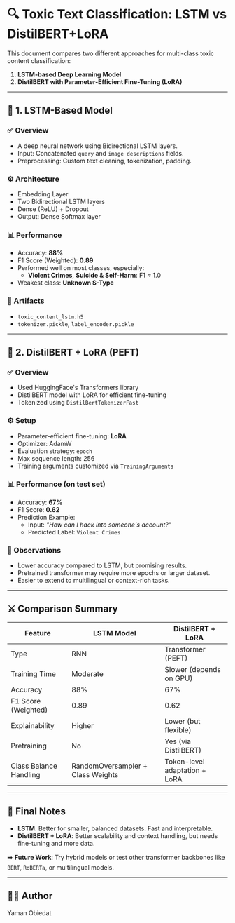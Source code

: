 # 🔍 Toxic Text Classification: LSTM vs DistilBERT+LoRA

This document compares two different approaches for multi-class toxic content classification:

1. **LSTM-based Deep Learning Model**
2. **DistilBERT with Parameter-Efficient Fine-Tuning (LoRA)**

---

## 🧠 1. LSTM-Based Model

### ✅ **Overview**
- A deep neural network using Bidirectional LSTM layers.
- Input: Concatenated `query` and `image descriptions` fields.
- Preprocessing: Custom text cleaning, tokenization, padding.

### ⚙️ **Architecture**
- Embedding Layer  
- Two Bidirectional LSTM layers  
- Dense (ReLU) + Dropout  
- Output: Dense Softmax layer

### 📊 **Performance**
- Accuracy: **88%**
- F1 Score (Weighted): **0.89**
- Performed well on most classes, especially:
  - **Violent Crimes**, **Suicide & Self-Harm**: F1 ≈ 1.0
- Weakest class: **Unknown S-Type**

### 💾 Artifacts
- `toxic_content_lstm.h5`
- `tokenizer.pickle`, `label_encoder.pickle`

---

## 🤖 2. DistilBERT + LoRA (PEFT)

### ✅ **Overview**
- Used HuggingFace's Transformers library
- DistilBERT model with LoRA for efficient fine-tuning
- Tokenized using `DistilBertTokenizerFast`

### ⚙️ **Setup**
- Parameter-efficient fine-tuning: **LoRA**
- Optimizer: AdamW
- Evaluation strategy: `epoch`
- Max sequence length: 256
- Training arguments customized via `TrainingArguments`

### 📊 **Performance (on test set)**
- Accuracy: **67%**
- F1 Score: **0.62**
- Prediction Example:
  - Input: _"How can I hack into someone's account?"_
  - Predicted Label: `Violent Crimes`

### 💬 Observations
- Lower accuracy compared to LSTM, but promising results.
- Pretrained transformer may require more epochs or larger dataset.
- Easier to extend to multilingual or context-rich tasks.

---

## ⚔️ Comparison Summary

| Feature                  | LSTM Model       | DistilBERT + LoRA        |
|--------------------------|------------------|---------------------------|
| Type                    | RNN              | Transformer (PEFT)        |
| Training Time           | Moderate         | Slower (depends on GPU)   |
| Accuracy                | 88%              | 67%                       |
| F1 Score (Weighted)     | 0.89             | 0.62                      |
| Explainability          | Higher            | Lower (but flexible)      |
| Pretraining             | No               | Yes (via DistilBERT)      |
| Class Balance Handling  | RandomOversampler + Class Weights | Token-level adaptation + LoRA |

---

## 🧩 Final Notes
- **LSTM**: Better for smaller, balanced datasets. Fast and interpretable.
- **DistilBERT + LoRA**: Better scalability and context handling, but needs fine-tuning and more data.

➡️ **Future Work**: Try hybrid models or test other transformer backbones like `BERT`, `RoBERTa`, or multilingual models.

---

## 👨‍💻 Author
Yaman Obiedat  


